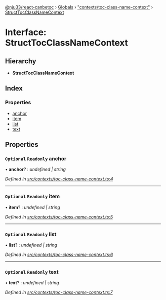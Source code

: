 [@nju33/react-canbetoc](../README.md) › [Globals](../globals.md) › ["contexts/toc-class-name-context"](../modules/_contexts_toc_class_name_context_.md) › [StructTocClassNameContext](_contexts_toc_class_name_context_.structtocclassnamecontext.md)

# Interface: StructTocClassNameContext

## Hierarchy

* **StructTocClassNameContext**

## Index

### Properties

* [anchor](_contexts_toc_class_name_context_.structtocclassnamecontext.md#optional-readonly-anchor)
* [item](_contexts_toc_class_name_context_.structtocclassnamecontext.md#optional-readonly-item)
* [list](_contexts_toc_class_name_context_.structtocclassnamecontext.md#optional-readonly-list)
* [text](_contexts_toc_class_name_context_.structtocclassnamecontext.md#optional-readonly-text)

## Properties

### `Optional` `Readonly` anchor

• **anchor**? : *undefined | string*

*Defined in [src/contexts/toc-class-name-context.ts:4](https://github.com/nju33/react-canbetoc/blob/62216a1/src/contexts/toc-class-name-context.ts#L4)*

___

### `Optional` `Readonly` item

• **item**? : *undefined | string*

*Defined in [src/contexts/toc-class-name-context.ts:5](https://github.com/nju33/react-canbetoc/blob/62216a1/src/contexts/toc-class-name-context.ts#L5)*

___

### `Optional` `Readonly` list

• **list**? : *undefined | string*

*Defined in [src/contexts/toc-class-name-context.ts:6](https://github.com/nju33/react-canbetoc/blob/62216a1/src/contexts/toc-class-name-context.ts#L6)*

___

### `Optional` `Readonly` text

• **text**? : *undefined | string*

*Defined in [src/contexts/toc-class-name-context.ts:7](https://github.com/nju33/react-canbetoc/blob/62216a1/src/contexts/toc-class-name-context.ts#L7)*
